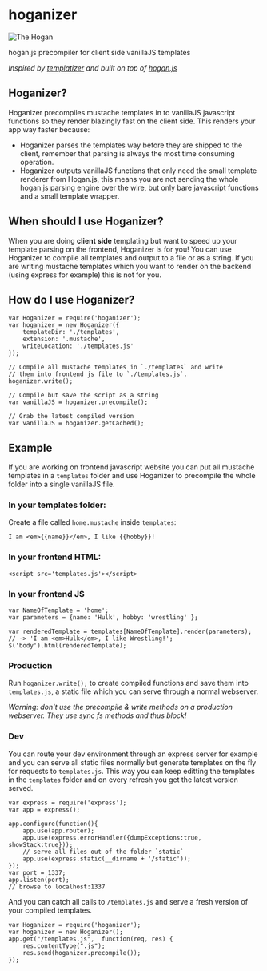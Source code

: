 hoganizer
=========

![The Hogan](http://askmike.org/stuff/hogan.jpg)

hogan.js precompiler for client side vanillaJS templates

*Inspired by [templatizer](https://github.com/HenrikJoreteg/templatizer) and built on top of [hogan.js](http://http://twitter.github.io/hogan.js/)*

## Hoganizer?

Hoganizer precompiles mustache templates in to vanillaJS javascript functions so they render blazingly fast on the client side. This renders your app way faster because:

- Hoganizer parses the templates way before they are shipped to the client, remember that parsing is always the most time consuming operation.
- Hoganizer outputs vanillaJS functions that only need the small template renderer from Hogan.js, this means you are not sending the whole hogan.js parsing engine over the wire, but only bare javascript functions and a small template wrapper.

## When should I use Hoganizer?

When you are doing **client side** templating but want to speed up your template parsing on the frontend, Hoganizer is for you! You can use Hoganizer to compile all templates and output to a file or as a string. If you are writing mustache templates which you want to render on the backend (using express for example) this is not for you.

## How do I use Hoganizer?

    var Hoganizer = require('hoganizer');
    var hoganizer = new Hoganizer({
        templateDir: './templates',
        extension: '.mustache',
        writeLocation: './templates.js'
    });

    // Compile all mustache templates in `./templates` and write
    // them into frontend js file to `./templates.js`.
    hoganizer.write();

    // Compile but save the script as a string
    var vanillaJS = hoganizer.precompile();

    // Grab the latest compiled version
    var vanillaJS = hoganizer.getCached();

## Example

If you are working on frontend javascript website you can put all mustache templates in a `templates` folder and use Hoganizer to precompile the whole folder into a single vanillaJS file.

### In your templates folder:

Create a file called `home.mustache` inside `templates`:

    I am <em>{{name}}</em>, I like {{hobby}}!

### In your frontend HTML:

    <script src='templates.js'></script>

### In your frontend JS

    var NameOfTemplate = 'home';
    var parameters = {name: 'Hulk', hobby: 'wrestling' };

    var renderedTemplate = templates[NameOfTemplate].render(parameters);
    // -> 'I am <em>Hulk</em>, I like Wrestling!';
    $('body').html(renderedTemplate);

### Production

Run `hoganizer.write();` to create compiled functions and save them into `templates.js`, a static file which you can serve through a normal webserver.

*Warning: don't use the precompile & write methods on a production webserver. They use sync fs methods and thus block!*

### Dev

You can route your dev environment through an express server for example and you can serve all static files normally but generate templates on the fly for requests to `templates.js`. This way you can keep editting the templates in the `templates` folder and on every refresh you get the latest version served.

    var express = require('express');
    var app = express();

    app.configure(function(){
        app.use(app.router);
        app.use(express.errorHandler({dumpExceptions:true, showStack:true}));
        // serve all files out of the folder `static`
        app.use(express.static(__dirname + '/static'));
    });
    var port = 1337;
    app.listen(port);
    // browse to localhost:1337

And you can catch all calls to `/templates.js` and serve a fresh version of your compiled templates.

    var Hoganizer = require('hoganizer');
    var hoganizer = new Hoganizer();
    app.get("/templates.js",  function(req, res) {
        res.contentType(".js");
        res.send(hoganizer.precompile());
    });